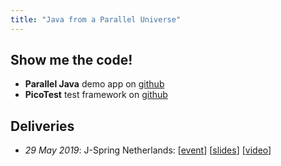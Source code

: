 ```yaml
---
title: "Java from a Parallel Universe"
---
```

## Show me the code!
* **Parallel Java** demo app on [github](https://github.com/jqno/paralleljava)
* **PicoTest** test framework on [github](https://github.com/jqno/picotest)

## Deliveries
* _29 May 2019_: J-Spring Netherlands: [[event](https://jspring.nl/sessions/java-from-a-parallel-universe/)] [[slides](2019-jspring)] [[video](https://www.youtube.com/watch?v=Yj_Bh93omw4)]


